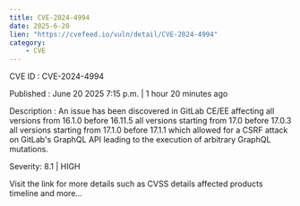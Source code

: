```yaml
---
title: CVE-2024-4994
date: 2025-6-20
lien: "https://cvefeed.io/vuln/detail/CVE-2024-4994"
category:
    - CVE
---
```


CVE ID : CVE-2024-4994

Published :  June 20
2025
7:15 p.m. | 1 hour
20 minutes ago

Description : An issue has been discovered in GitLab CE/EE affecting all versions from 16.1.0 before 16.11.5
all versions starting from 17.0 before 17.0.3
all versions starting from 17.1.0 before 17.1.1 which allowed for a CSRF attack on GitLab's GraphQL API leading to the execution of arbitrary GraphQL mutations.

Severity: 8.1 | HIGH

Visit the link for more details
such as CVSS details
affected products
timeline
and more...
